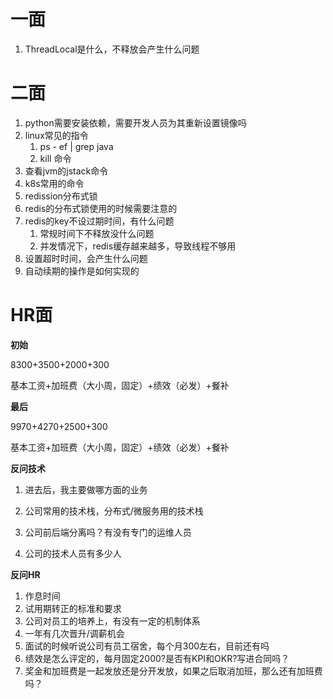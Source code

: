 

# 一面

1. ThreadLocal是什么，不释放会产生什么问题

# 二面

1. python需要安装依赖，需要开发人员为其重新设置镜像吗
2. linux常见的指令
   1. ps - ef | grep java
   2. kill 命令
3. 查看jvm的jstack命令
4. k8s常用的命令
5. redission分布式锁
6. redis的分布式锁使用的时候需要注意的
7. redis的key不设过期时间，有什么问题
   1. 常规时间下不释放没什么问题
   2. 并发情况下，redis缓存越来越多，导致线程不够用
8. 设置超时时间，会产生什么问题
9.  自动续期的操作是如何实现的

# HR面

**初始**

8300+3500+2000+300

基本工资+加班费（大小周，固定）+绩效（必发）+餐补

**最后**

9970+4270+2500+300

基本工资+加班费（大小周，固定）+绩效（必发）+餐补

**反问技术**

1. 进去后，我主要做哪方面的业务

2. 公司常用的技术栈，分布式/微服务用的技术栈

3. 公司前后端分离吗？有没有专门的运维人员

4. 公司的技术人员有多少人

   

**反问HR**

1. 作息时间
2. 试用期转正的标准和要求
3. 公司对员工的培养上，有没有一定的机制体系
4. 一年有几次晋升/调薪机会
5. 面试的时候听说公司有员工宿舍，每个月300左右，目前还有吗
6. 绩效是怎么评定的，每月固定2000?是否有KPI和OKR?写进合同吗？
7. 奖金和加班费是一起发放还是分开发放，如果之后取消加班，那么还有加班费吗？
